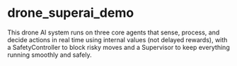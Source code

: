 # drone_superai_demo
This drone AI system runs on three core agents that sense, process, and decide actions in real time using internal values (not delayed rewards), with a SafetyController to block risky moves and a Supervisor to keep everything running smoothly and safely.
